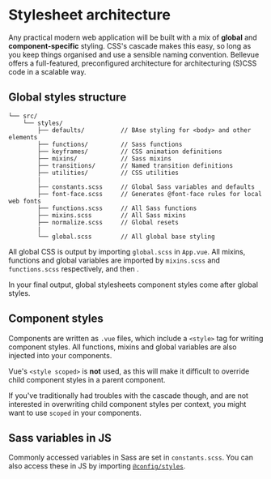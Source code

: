 # Stylesheet architecture

Any practical modern web application will be built with a mix of **global** and **component-specific** styling. CSS's cascade makes this easy, so long as you keep things organised and use a sensible naming convention. Bellevue offers a full-featured, preconfigured architecture for architecturing (S)CSS code in a scalable way.

## Global styles structure

```
└── src/
	└── styles/
		├── defaults/          // BAse styling for <body> and other elements
		├── functions/         // Sass functions
		├── keyframes/         // CSS animation definitions
		├── mixins/            // Sass mixins
		├── transitions/       // Named transition definitions
		├── utilities/         // CSS utilities
		|
		├── constants.scss     // Global Sass variables and defaults
		├── font-face.scss     // Generates @font-face rules for local web fonts
		├── functions.scss     // All Sass functions
		├── mixins.scss        // All Sass mixins
		├── normalize.scss     // Global resets
		|
		└── global.scss        // All global base styling
```

All global CSS is output by importing `global.scss` in  `App.vue`. All mixins, functions and global variables are imported by `mixins.scss` and `functions.scss` respectively, and then .

In your final output, global stylesheets component styles come after global styles.

## Component styles

Components are written as `.vue` files, which include a `<style>` tag for writing component styles. All functions, mixins and global variables are also injected into your components.

Vue's `<style scoped>` is **not** used, as this will make it difficult to override child component styles in a parent component.

If you've traditionally had troubles with the cascade though, and are not interested in overwriting child component styles per context, you might want to use `scoped` in your components.

## Sass variables in JS

Commonly accessed variables in Sass are set in `constants.scss`. You can also access these in JS by importing [`@config/styles`](../app/config.md).
